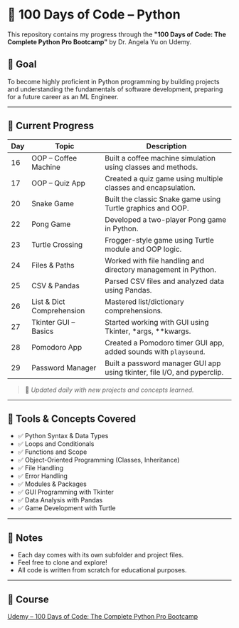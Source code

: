 # 🐍 100 Days of Code – Python

This repository contains my progress through the **"100 Days of Code: The Complete Python Pro Bootcamp"** by Dr. Angela Yu on Udemy.

## 🧭 Goal

To become highly proficient in Python programming by building projects and understanding the fundamentals of software development, preparing for a future career as an ML Engineer.

---

## 📅 Current Progress

| Day | Topic                     | Description                                                              |
| --- | ------------------------- | ------------------------------------------------------------------------ |
| 16  | OOP – Coffee Machine      | Built a coffee machine simulation using classes and methods.             |
| 17  | OOP – Quiz App            | Created a quiz game using multiple classes and encapsulation.            |
| 20  | Snake Game                | Built the classic Snake game using Turtle graphics and OOP.              |
| 22  | Pong Game                 | Developed a two-player Pong game in Python.                              |
| 23  | Turtle Crossing           | Frogger-style game using Turtle module and OOP logic.                    |
| 24  | Files & Paths             | Worked with file handling and directory management in Python.            |
| 25  | CSV & Pandas              | Parsed CSV files and analyzed data using Pandas.                         |
| 26  | List & Dict Comprehension | Mastered list/dictionary comprehensions.                                 |
| 27  | Tkinter GUI – Basics      | Started working with GUI using Tkinter, \*args, \*\*kwargs.              |
| 28  | Pomodoro App              | Created a Pomodoro timer GUI app, added sounds with `playsound`.         |
| 29  | Password Manager          | Built a password manager GUI app using tkinter, file I/O, and pyperclip. |

> 📌 _Updated daily with new projects and concepts learned._

---

## 🔧 Tools & Concepts Covered

- ✅ Python Syntax & Data Types
- ✅ Loops and Conditionals
- ✅ Functions and Scope
- ✅ Object-Oriented Programming (Classes, Inheritance)
- ✅ File Handling
- ✅ Error Handling
- ✅ Modules & Packages
- ✅ GUI Programming with Tkinter
- ✅ Data Analysis with Pandas
- ✅ Game Development with Turtle

---

## 🌱 Notes

- Each day comes with its own subfolder and project files.
- Feel free to clone and explore!
- All code is written from scratch for educational purposes.

---

## 🔗 Course

[Udemy – 100 Days of Code: The Complete Python Pro Bootcamp](https://www.udemy.com/course/100-days-of-code/)
